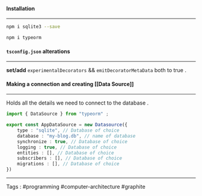 #### Installation 
___
```bash
npm i sqlite3 --save
```
```bash
npm i typeorm
```
#### `tsconfig.json` alterations 
___
**set/add**  `experimentalDecorators` && `emitDecoratorMetaData` both to true . 
#### Making a connection and creating [[Data Source]] 
___
Holds all the details we need to connect to the database . 
```typescript
import { DataSource } from "typeorm" ; 

export const AppDataSource = new Datasource({
	type : "sqlite", // Database of choice 
	database : "my-blog.db", // name of database
	synchronize : true, // Database of choice 
	logging : true, // Database of choice 
	entities : [], // Database of choice 
	subscribers : [], // Database of choice 
	migrations : [], // Database of choice 
})
```
____
Tags : #programming #computer-architecture #graphite
